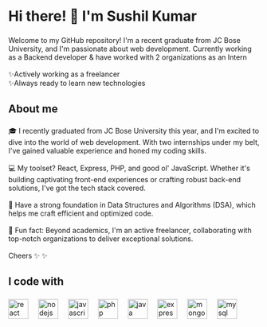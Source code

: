 <h1 align="left">Hi there! 👋 I'm Sushil Kumar</h1>

###

<p align="left">Welcome to my GitHub repository! I'm a recent graduate from JC Bose University, and I'm passionate about web development. Currently working as a Backend developer & have worked with 2 organizations as an Intern<br><br>✨Actively working as a  freelancer<br>✨Always ready to learn new technologies</p>

###

<h2 align="left">About me</h2>

###

<p align="left">🎓 I recently graduated from JC Bose University this year, and I'm excited to dive into the world of web development. With two internships under my belt, I've gained valuable experience and honed my coding skills.<br><br>💻 My toolset? React, Express, PHP, and good ol' JavaScript. Whether it's building captivating front-end experiences or crafting robust back-end solutions, I've got the tech stack covered.<br><br>🧠 Have a strong foundation in Data Structures and Algorithms (DSA), which helps me craft efficient and optimized code.<br><br>🎲 Fun fact: Beyond academics, I'm an active freelancer, collaborating with top-notch organizations to deliver exceptional solutions.<br><br>Cheers ✨ ✨</p>

###

<h2 align="left">I code with</h2>

###

<div align="left">
  <img src="https://cdn.jsdelivr.net/gh/devicons/devicon/icons/react/react-original.svg" height="40" alt="react logo"  />
  <img width="12" />
  <img src="https://cdn.jsdelivr.net/gh/devicons/devicon/icons/nodejs/nodejs-original.svg" height="40" alt="nodejs logo"  />
  <img width="12" />
  <img src="https://cdn.jsdelivr.net/gh/devicons/devicon/icons/javascript/javascript-original.svg" height="40" alt="javascript logo"  />
  <img width="12" />
  <img src="https://cdn.jsdelivr.net/gh/devicons/devicon/icons/php/php-original.svg" height="40" alt="php logo"  />
  <img width="12" />
  <img src="https://cdn.jsdelivr.net/gh/devicons/devicon/icons/java/java-original.svg" height="40" alt="java logo"  />
  <img width="12" />
  <img src="https://cdn.jsdelivr.net/gh/devicons/devicon/icons/express/express-original.svg" height="40" alt="express logo"  />
  <img width="12" />
  <img src="https://cdn.jsdelivr.net/gh/devicons/devicon/icons/mongodb/mongodb-original.svg" height="40" alt="mongodb logo"  />
  <img width="12" />
  <img src="https://cdn.jsdelivr.net/gh/devicons/devicon/icons/mysql/mysql-original.svg" height="40" alt="mysql logo"  />
</div>

###